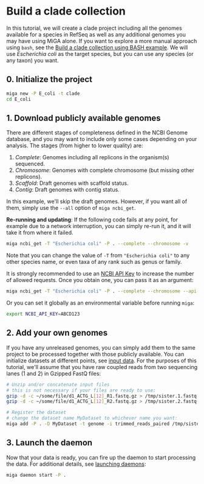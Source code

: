 # Build a clade collection

In this tutorial, we will create a clade project including all the genomes
available for a species in RefSeq as well as any additional genomes you may have
using MiGA alone. If you want to explore a more manual approach using `bash`,
see the [Build a clade collection using BASH example](deploy-clade-bash.md).
We will use *Escherichia coli* as the target species, but you can use any
species (or any taxon) you want.

## 0. Initialize the project

```bash
miga new -P E_coli -t clade
cd E_coli
```

## 1. Download publicly available genomes

There are different stages of completeness defined in the NCBI Genome database,
and you may want to include only some cases depending on your analysis. The
stages (from higher to lower quality) are:

1. *Complete*: Genomes including all replicons in the organism(s) sequenced.
2. *Chromosome*: Genomes with complete chromosome (but missing other replicons).
3. *Scaffold*: Draft genomes with scaffold status.
4. *Contig*: Draft genomes with contig status.

In this example, we'll skip the draft genomes. However, if you want all of them,
simply use the `--all` option of `miga ncbi_get`.

**Re-running and updating**: If the following code fails at any point, for
example due to a network interruption, you can simply re-run it, and it will
take it from where it failed.

```bash
miga ncbi_get -T "Escherichia coli" -P . --complete --chromosome -v
```

Note that you can change the value of `-T` from `"Escherichia coli"` to any
other species name, or even taxa of any rank such as genus or family.

It is strongly recommended to use an
[NCBI API Key](https://ncbiinsights.ncbi.nlm.nih.gov/2017/11/02/new-api-keys-for-the-e-utilities/)
to increase the number of allowed requests. Once you obtain one, you can pass it
as an argument:

```bash
miga ncbi_get -T "Escherichia coli" -P . --complete --chromosome --api-key ABCD123 -v
```

Or you can set it globally as an environmental variable before running `miga`:

```bash
export NCBI_API_KEY=ABCD123
```

## 2. Add your own genomes

If you have any unreleased genomes, you can simply add them to the same project
to be processed together with those publicly available. You can initialize
datasets at different points, see [input data](../part2/input.md). For the
purposes of this tutorial, we'll assume that you have raw coupled reads from two
sequencing lanes (1 and 2) in Gzipped FastQ files:

```bash
# Unzip and/or concatenate input files
# this is not necessary if your files are ready to use:
gzip -d -c ~/some/file/d1_ACTG_L[12]_R1.fastq.gz > /tmp/sister.1.fastq
gzip -d -c ~/some/file/d1_ACTG_L[12]_R2.fastq.gz > /tmp/sister.2.fastq

# Register the dataset
# change the dataset name MyDataset to whichever name you want:
miga add -P . -D MyDataset -t genome -i trimmed_reads_paired /tmp/sister.[12].fastq
```

## 3. Launch the daemon

Now that your data is ready, you can fire up the daemon to start processing the
data. For additional details, see [launching daemons](daemons.md):

```bash
miga daemon start -P .
```

